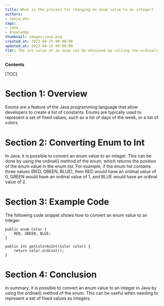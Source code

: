 ```yaml
---
title: What is the process for changing an enum value to an integer?
authors:
- nanja_dev
tags:
- java
- knowledge
thumbnail: images/java.png
created_at: 2023-04-15 00:00:00
updated_at: 2023-04-15 00:00:00
tldr: The int value of an enum can be obtained by calling the ordinal() method on the enum.
---
```


**Contents**

[TOC]

# Section 1: Overview

Enums are a feature of the Java programming language that allow developers to create a list of constants. Enums are typically used to represent a set of fixed values, such as a list of days of the week, or a list of colors.

# Section 2: Converting Enum to Int

In Java, it is possible to convert an enum value to an integer. This can be done by using the ordinal() method of the enum, which returns the position of the enum value in the enum list. For example, if the enum list contains three values (RED, GREEN, BLUE), then RED would have an ordinal value of 0, GREEN would have an ordinal value of 1, and BLUE would have an ordinal value of 2.

# Section 3: Example Code

The following code snippet shows how to convert an enum value to an integer:

```
public enum Color {
    RED, GREEN, BLUE;
}

public int getColorAsInt(Color color) {
    return color.ordinal();
}
```

# Section 4: Conclusion

In summary, it is possible to convert an enum value to an integer in Java by using the ordinal() method of the enum. This can be useful when needing to represent a set of fixed values as integers.
